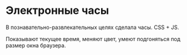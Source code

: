 Электронные часы
====

В познавательно-развлекательных целях сделала часы. CSS + JS.

Показывают текущее время, меняют цвет, умеют подгоняться под размер окна браузера.
